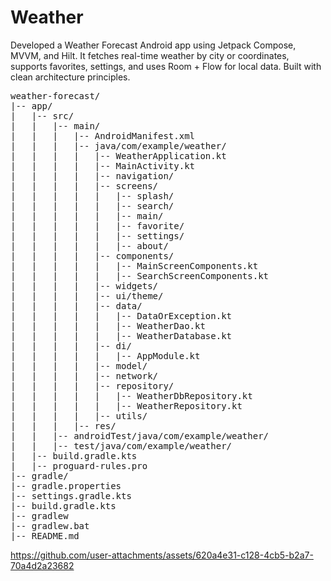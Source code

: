 # Weather
Developed a Weather Forecast Android app using Jetpack Compose, MVVM, and Hilt. It fetches real-time weather by city or coordinates, supports favorites, settings, and uses Room + Flow for local data. Built with clean architecture principles.



<pre>
weather-forecast/
|-- app/
|   |-- src/
|   |   |-- main/
|   |   |   |-- AndroidManifest.xml
|   |   |   |-- java/com/example/weather/
|   |   |   |   |-- WeatherApplication.kt
|   |   |   |   |-- MainActivity.kt
|   |   |   |   |-- navigation/
|   |   |   |   |-- screens/
|   |   |   |   |   |-- splash/
|   |   |   |   |   |-- search/
|   |   |   |   |   |-- main/
|   |   |   |   |   |-- favorite/
|   |   |   |   |   |-- settings/
|   |   |   |   |   |-- about/
|   |   |   |   |-- components/
|   |   |   |   |   |-- MainScreenComponents.kt
|   |   |   |   |   |-- SearchScreenComponents.kt
|   |   |   |   |-- widgets/
|   |   |   |   |-- ui/theme/
|   |   |   |   |-- data/
|   |   |   |   |   |-- DataOrException.kt
|   |   |   |   |   |-- WeatherDao.kt
|   |   |   |   |   |-- WeatherDatabase.kt
|   |   |   |   |-- di/
|   |   |   |   |   |-- AppModule.kt
|   |   |   |   |-- model/
|   |   |   |   |-- network/
|   |   |   |   |-- repository/
|   |   |   |   |   |-- WeatherDbRepository.kt
|   |   |   |   |   |-- WeatherRepository.kt
|   |   |   |   |-- utils/
|   |   |   |-- res/
|   |   |-- androidTest/java/com/example/weather/
|   |   |-- test/java/com/example/weather/
|   |-- build.gradle.kts
|   |-- proguard-rules.pro
|-- gradle/
|-- gradle.properties
|-- settings.gradle.kts
|-- build.gradle.kts
|-- gradlew
|-- gradlew.bat
|-- README.md
</pre>




https://github.com/user-attachments/assets/620a4e31-c128-4cb5-b2a7-70a4d2a23682

